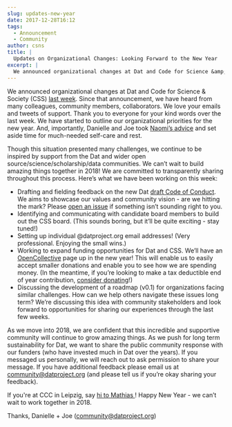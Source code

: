 ```yaml
---
slug: updates-new-year
date: 2017-12-28T16:12
tags:
  - Announcement
  - Community
author: csns
title: |
  Updates on Organizational Changes: Looking Forward to the New Year
excerpt: |
  We announced organizational changes at Dat and Code for Science &amp; Society (CSS) last week. Since that announcement, we have heard from many colleagues, community members, collaborators. We love your emails and tweets
---
```


We announced organizational changes at Dat and Code for Science & Society (CSS) [last week](/organization-changes-dat-css/). Since that announcement, we have heard from many colleagues, community members, collaborators. We love your emails and tweets of support. Thank you to everyone for your kind words over the last week. We have started to outline our organizational priorities for the new year. And, importantly, Danielle and Joe took [Naomi’s advice](https://twitter.com/npscience/status/944314918328729600) and set aside time for much-needed self-care and rest.

Though this situation presented many challenges, we continue to be inspired by support from the Dat and wider open source/science/scholarship/data communities. We can’t wait to build amazing things together in 2018! We are committed to transparently sharing throughout this process. Here’s what we have been working on this week: 

* Drafting and fielding feedback on the new Dat [draft Code of Conduct](https://github.com/datproject/Code-of-Conduct/blob/master/CODE_OF_CONDUCT.md). We aims to showcase our values and community vision - are we hitting the mark? Please [open an issue](https://github.com/datproject/Code-of-Conduct/issues) if something isn’t sounding right to you. 
* Identifying and communicating with candidate board members to build out the CSS board. (This sounds boring, but it’ll be quite exciting - stay tuned!)
* Setting up individual @datproject.org email addresses! (Very professional. Enjoying the small wins.)
* Working to expand funding opportunities for Dat and CSS. We’ll have an [OpenCollective](https://opencollective.com/) page up in the new year! This will enable us to easily accept smaller donations and enable you to see how we are spending money. (In the meantime, if you’re looking to make a tax deductible end of year contribution, [consider donating](https://donate.datproject.org/)!)
* Discussing the development of a roadmap (v0.1) for organizations facing similar challenges. How can we help others navigate these issues long term? We’re discussing this idea with community stakeholders and look forward to opportunities for sharing our experiences through the last few weeks.

As we move into 2018, we are confident that this incredible and supportive community will continue to grow amazing things.  As we push for long term sustainability for Dat, we want to share the public community response with our funders (who have invested much in Dat over the years). If you messaged us personally, we will reach out to ask permission to share your message. If you have additional feedback please email us at community@datproject.org (and please tell us if you’re okay sharing your feedback).

If you're at CCC in Leipzig, say [hi to Mathias ](https://twitter.com/mafintosh/status/945992801170481152)! Happy New Year - we can’t wait to work together in 2018.

Thanks,
Danielle + Joe 
(community@datproject.org)

